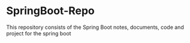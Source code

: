 # SpringBoot-Repo
This repository consists of the Spring Boot notes, documents, code and project for the spring boot
